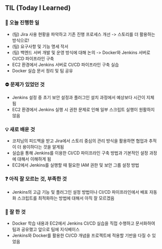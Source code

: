 ## TIL (Today I Learned)

### 📜 오늘 진행한 일

- (팀) Jira 사용 현황을 파악하고 기존 진행 프로세스 개선 -> 스토리를 더 활용하는 방식으로!
- (팀) 요구사항 및 기능 명세 작서
- (팀) 백엔드 서버 개발 및 운영 방식에 대해 논의 -> Docker와 Jenkins 서버로 CI/CD 파이프라인 구축
- EC2 환경에서 Jenkins 서버로 CI/CD 파이프라인 구축 실습
- Docker 실습 문서 정리 및 팀 공유

### ⛔ 문제가 있었던 것

- Jenkins 설정 중 초기 보안 설정과 플러그인 설치 과정에서 예상보다 시간이 지체됨
- EC2 환경에서 Jenkins 실행 시 권한 문제로 인해 일부 스크립트 실행이 원활하지 않음

### 💡 새로 배운 것

- 코치님의 피드백을 받고 Jira에서 스토리 중심의 관리 방식을 활용하면 협업과 추적이 더 용이하다는 것을 알게됨
- 실습을 통해 Jenkins를 이용한 CI/CD 파이프라인 구축 방법과 기본적인 설정 과정에 대해서 이해하게 됨
- EC2에서 Jenkins를 실행할 때 필요한 IAM 권한 및 보안 그룹 설정 방법

### ❓ 아직 잘 모르는 것, 부족한 것

- Jenkins의 고급 기능 및 플러그인 설정 방법이나 CI/CD 파이프라인에서 배포 자동화 스크립트를 최적화하는 방법에 대해서 아직 잘 모르겠음

### 💯 잘 한 것

- Docker 학습 내용과 EC2에서 Jenkins CI/CD 실습을 직접 수행하고 문서화하여 팀과 공유했고 앞으로 팀에 지식베이스
- Jenkins와 Docker를 활용한 CI/CD 개념을 프로젝트에 적용할 기반을 다질 수 있었음

